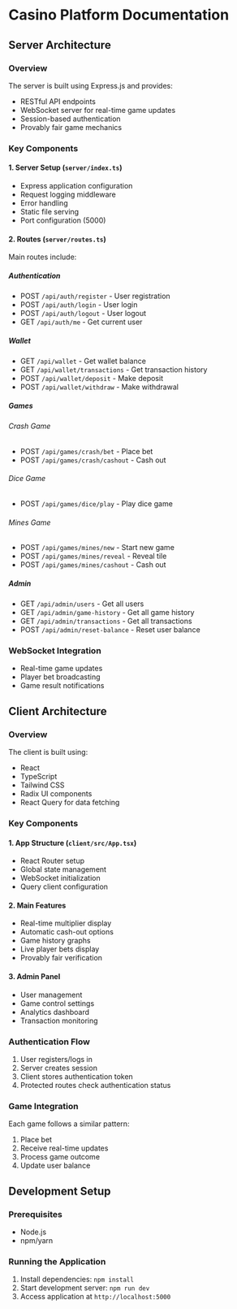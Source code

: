 
# Casino Platform Documentation

## Server Architecture

### Overview
The server is built using Express.js and provides:
- RESTful API endpoints
- WebSocket server for real-time game updates
- Session-based authentication
- Provably fair game mechanics

### Key Components

#### 1. Server Setup (`server/index.ts`)
- Express application configuration
- Request logging middleware
- Error handling
- Static file serving
- Port configuration (5000)

#### 2. Routes (`server/routes.ts`)
Main routes include:

##### Authentication
- POST `/api/auth/register` - User registration
- POST `/api/auth/login` - User login
- POST `/api/auth/logout` - User logout
- GET `/api/auth/me` - Get current user

##### Wallet
- GET `/api/wallet` - Get wallet balance
- GET `/api/wallet/transactions` - Get transaction history
- POST `/api/wallet/deposit` - Make deposit
- POST `/api/wallet/withdraw` - Make withdrawal

##### Games
###### Crash Game
- POST `/api/games/crash/bet` - Place bet
- POST `/api/games/crash/cashout` - Cash out

###### Dice Game
- POST `/api/games/dice/play` - Play dice game

###### Mines Game
- POST `/api/games/mines/new` - Start new game
- POST `/api/games/mines/reveal` - Reveal tile
- POST `/api/games/mines/cashout` - Cash out

##### Admin
- GET `/api/admin/users` - Get all users
- GET `/api/admin/game-history` - Get all game history
- GET `/api/admin/transactions` - Get all transactions
- POST `/api/admin/reset-balance` - Reset user balance

### WebSocket Integration
- Real-time game updates
- Player bet broadcasting
- Game result notifications

## Client Architecture

### Overview
The client is built using:
- React
- TypeScript
- Tailwind CSS
- Radix UI components
- React Query for data fetching

### Key Components

#### 1. App Structure (`client/src/App.tsx`)
- React Router setup
- Global state management
- WebSocket initialization
- Query client configuration

#### 2. Main Features
- Real-time multiplier display
- Automatic cash-out options
- Game history graphs
- Live player bets display
- Provably fair verification

#### 3. Admin Panel
- User management
- Game control settings
- Analytics dashboard
- Transaction monitoring

### Authentication Flow
1. User registers/logs in
2. Server creates session
3. Client stores authentication token
4. Protected routes check authentication status

### Game Integration
Each game follows a similar pattern:
1. Place bet
2. Receive real-time updates
3. Process game outcome
4. Update user balance

## Development Setup

### Prerequisites
- Node.js
- npm/yarn

### Running the Application
1. Install dependencies: `npm install`
2. Start development server: `npm run dev`
3. Access application at `http://localhost:5000`

